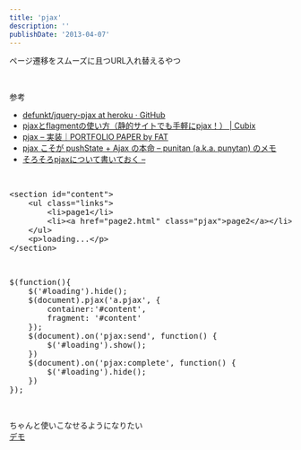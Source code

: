 ```yaml
---
title: 'pjax'
description: ''
publishDate: '2013-04-07'
---
```


<p>ページ遷移をスムーズに且つURL入れ替えるやつ</p>
<p>&nbsp;</p>
<p>参考</p>
<ul>
<li><a href="https://github.com/defunkt/jquery-pjax/tree/heroku">defunkt/jquery-pjax at heroku · GitHub</a></li>
<li><a href="http://chibinowa.net/notebook/js/pjax-fragment.html">pjaxとflagmentの使い方（静的サイトでも手軽にpjax！） | Cubix</a></li>
<li><a href="http://sa-kusaku.sakura.ne.jp/output/pjax/">pjax – 実装｜PORTFOLIO PAPER by FAT</a></li>
<li><a href="http://d.hatena.ne.jp/punitan/20110404/1301895279">pjax こそが pushState + Ajax の本命 – punitan (a.k.a. punytan) のメモ</a></li>
<li><a href="http://a-newcomer.com/28">そろそろpjaxについて書いておく –</a></li>
</ul>
<p>&nbsp;</p>
<pre class="brush: xml; title: ; notranslate" title="">&lt;section id="content"&gt;
	&lt;ul class="links"&gt;
		&lt;li&gt;page1&lt;/li&gt;
		&lt;li&gt;&lt;a href="page2.html" class="pjax"&gt;page2&lt;/a&gt;&lt;/li&gt;
	&lt;/ul&gt;
	&lt;p&gt;loading...&lt;/p&gt;
&lt;/section&gt;
</pre>
<p>&nbsp;</p>
<pre class="brush: jscript; title: ; notranslate" title="">$(function(){
	$('#loading').hide();
	$(document).pjax('a.pjax', {
		container:'#content',
		fragment: '#content'
	});
	$(document).on('pjax:send', function() {
		$('#loading').show();
	})
	$(document).on('pjax:complete', function() {
		$('#loading').hide();
	})
});
</pre>
<p>&nbsp;</p>
<p>ちゃんと使いこなせるようになりたい<br>
<a href="https://archive.yuheijotaki.com/demo/pjax/page1.html">デモ</a></p>
